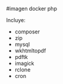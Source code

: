 #imagen docker php

Incluye:

* composer
* zip
* mysql
* wkhtmltopdf
* pdftk
* imagick
* rclone
* cron
